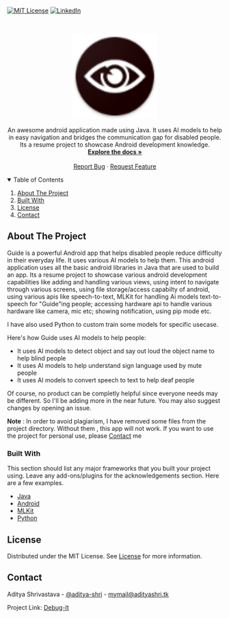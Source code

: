 <!--
*** Thanks for checking out the Best-README-Template. If you have a suggestion
*** that would make this better, please fork the repo and create a pull request
*** or simply open an issue with the tag "enhancement".
*** Thanks again! Now go create something AMAZING! :D
-->



<!-- PROJECT SHIELDS -->
<!--
*** I'm using markdown "reference style" links for readability.
*** Reference links are enclosed in brackets [ ] instead of parentheses ( ).
*** See the bottom of this document for the declaration of the reference variables
*** for contributors-url, forks-url, etc. This is an optional, concise syntax you may use.
*** https://www.markdownguide.org/basic-syntax/#reference-style-links
-->
[![MIT License][license-shield]][license-url]
[![LinkedIn][linkedin-shield]][linkedin-url]



<!-- PROJECT LOGO -->
<br />
<p align="center">
  <a href="https://github.com/aditya-shri/DebugIt">
    <img src="images/logo.png" alt="Logo" width="200" height="200">
  </a>

  <p align="center">
    An awesome android application made using Java. It uses AI models to help in easy navigation and bridges the communication gap for disabled people.
    Its a resume project to showcase Android development knowledge.
    <br />
    <a href="https://github.com/aditya-shri/Guide"><strong>Explore the docs »</strong></a>
    <br />
    <br />
    <a href="https://github.com/aditya-shri/DebugIt/issues">Report Bug</a>
    ·
    <a href="https://github.com/aditya-shri/DebugIt/issues">Request Feature</a>
  </p>
</p>



<!-- TABLE OF CONTENTS -->
<details open="open">
  <summary>Table of Contents</summary>
  <ol>
    <li><a href="#about-the-project">About The Project</a></li>
    <li><a href="#built-with">Built With</a></li>
    <li><a href="#license">License</a></li>
    <li><a href="#contact">Contact</a></li>
  </ol>
</details>



<!-- ABOUT THE PROJECT -->
## About The Project

Guide is a powerful Android app that helps disabled people reduce difficulty in their everyday life. It uses various AI models to help them. This android application uses all the basic android libraries in Java that are used to build an app. Its a resume project to showcase various android development capabilities like adding and handling various views, using intent to navigate through various screens, using file storage/access capabilty of android, using various apis like speech-to-text, MLKit for handling Ai models text-to-speech for "Guide"ing people; accessing hardware api to handle various hardware like camera, mic etc; showing notification, using pip mode etc.

I have also used Python to custom train some models for specific usecase.

Here's how Guide uses AI models to help people:
* It uses AI models to detect object and say out loud the object name to help blind people
* It uses AI models to help understand sign language used by mute people
* It uses AI models to convert speech to text to help deaf people

Of course, no product can be completly helpful since everyone needs may be different. So I'll be adding more in the near future. You may also suggest changes by opening an issue. 

<b>Note</b> : In order to avoid plagiarism, I have removed some files from the project directory. Without them , this app will not work. If you want to use the project for personal use, please <a href="#contact">Contact</a> me

### Built With

This section should list any major frameworks that you built your project using. Leave any add-ons/plugins for the acknowledgements section. Here are a few examples.
* [Java](https://www.java.com/en/)
* [Android](https://developer.android.com/)
* [MLKit](https://developers.google.com/ml-kit)
* [Python](https://www.python.org/)

<!-- LICENSE -->
## License

Distributed under the MIT License. See [License][license-url] for more information.



<!-- CONTACT -->
## Contact

Aditya Shrivastava - [@aditya-shri](https://www.linkedin.com/in/aditya-shri/) - mymail@adityashri.tk

Project Link: [Debug-It](https://github.com/aditya-shri/Guide)


<!-- MARKDOWN LINKS & IMAGES -->
<!-- https://www.markdownguide.org/basic-syntax/#reference-style-links -->
[license-shield]: https://img.shields.io/github/license/othneildrew/Best-README-Template.svg?style=for-the-badge
[license-url]: https://github.com/aditya-shri/Guide/blob/main/LICENSE.txt
[linkedin-shield]: https://img.shields.io/badge/-LinkedIn-black.svg?style=for-the-badge&logo=linkedin&colorB=555
[linkedin-url]: https://linkedin.com/in/aditya-shri

